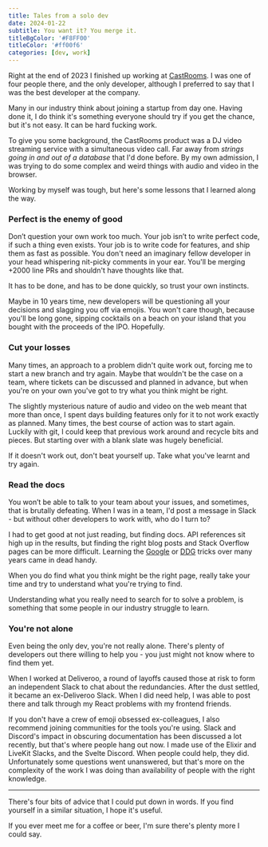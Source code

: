 ```yaml
---
title: Tales from a solo dev
date: 2024-01-22
subtitle: You want it? You merge it.
titleBgColor: '#F8FF00'
titleColor: '#ff00f6'
categories: [dev, work]
---
```


Right at the end of 2023 I finished up working at [CastRooms](https://castrooms.com/). I was one of four people there, and the only developer, although I preferred to say that I was the best developer at the company.

Many in our industry think about joining a startup from day one. Having done it, I do think it's something everyone should try if you get the chance, but it's not easy. It can be hard fucking work.

To give you some background, the CastRooms product was a DJ video streaming service with a simultaneous video call. Far away from _strings going in and out of a database_ that I'd done before. By my own admission, I was trying to do some complex and weird things with audio and video in the browser.

Working by myself was tough, but here's some lessons that I learned along the way.

### Perfect is the enemy of good

Don’t question your own work too much. Your job isn’t to write perfect code, if such a thing even exists. Your job is to write code for features, and ship them as fast as possible. You don't need an imaginary fellow developer in your head whispering nit-picky comments in your ear. You'll be merging +2000 line PRs and shouldn't have thoughts like that.

It has to be done, and has to be done quickly, so trust your own instincts.

Maybe in 10 years time, new developers will be questioning all your decisions and slagging you off via emojis. You won't care though, because you'll be long gone, sipping cocktails on a beach on your island that you bought with the proceeds of the IPO. Hopefully.

### Cut your losses

Many times, an approach to a problem didn't quite work out, forcing me to start a new branch and try again. Maybe that wouldn't be the case on a team, where tickets can be discussed and planned in advance, but when you're on your own you've got to try what you think might be right.

The slightly mysterious nature of audio and video on the web meant that more than once, I spent days building features only for it to not work exactly as planned. Many times, the best course of action was to start again. Luckily with git, I could keep that previous work around and recycle bits and pieces. But starting over with a blank slate was hugely beneficial.

If it doesn't work out, don't beat yourself up. Take what you've learnt and try again.

### Read the docs

You won’t be able to talk to your team about your issues, and sometimes, that is brutally defeating. When I was in a team, I'd post a message in Slack - but without other developers to work with, who do I turn to?

I had to get good at not just reading, but finding docs. API references sit high up in the results, but finding the right blog posts and Stack Overflow pages can be more difficult. Learning the [Google](https://www.pcmag.com/how-to/google-search-tips-youll-want-to-learn) or [DDG](https://duckduckgo.com/duckduckgo-help-pages/results/syntax/) tricks over many years came in dead handy.

When you do find what you think might be the right page, really take your time and try to understand what you're trying to find.

Understanding what you really need to search for to solve a problem, is something that some people in our industry struggle to learn.

### You're not alone

Even being the only dev, you're not really alone. There's plenty of developers out there willing to help you - you just might not know where to find them yet.

When I worked at Deliveroo, a round of layoffs caused those at risk to form an independent Slack to chat about the redundancies. After the dust settled, it became an ex-Deliveroo Slack. When I did need help, I was able to post there and talk through my React problems with my frontend friends.

If you don't have a crew of emoji obsessed ex-colleagues, I also recommend joining communities for the tools you're using. Slack and Discord's impact in obscuring documentation has been discussed a lot recently, but that's where people hang out now. I made use of the Elixir and LiveKit Slacks, and the Svelte Discord. When people could help, they did. Unfortunately some questions went unanswered, but that's more on the complexity of the work I was doing than availability of people with the right knowledge.

<hr/>

There's four bits of advice that I could put down in words. If you find yourself in a similar situation, I hope it's useful.

If you ever meet me for a coffee or beer, I'm sure there's plenty more I could say.
